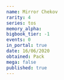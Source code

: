 ```yaml
---
name: Mirror Chekov
rarity: 4
series: tos
memory_alpha:
bigbook_tier: -1
events: 0
in_portal: true
date: 16/06/2020
obtained: Pack
mega: false
published: true
---
```



